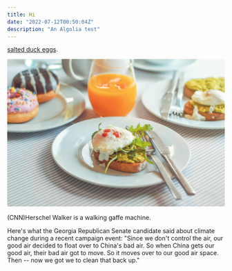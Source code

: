 ```yaml
---
title: Hi
date: "2022-07-12T00:50:04Z"
description: "An Algolia test"
---
```



[salted duck eggs](https://en.wikipedia.org/wiki/Salted_duck_egg).

![A yummy breakfast](./egg-meal.jpg)


(CNN)Herschel Walker is a walking gaffe machine.

Here's what the Georgia Republican Senate candidate said about climate change during a recent campaign event:
"Since we don't control the air, our good air decided to float over to China's bad air. So when China gets our good air, their bad air got to move. So it moves over to our good air space. Then -- now we got we to clean that back up."